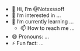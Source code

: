 - 👋 Hi, I’m @Notxxssoff
- 👀 I’m interested in ...
- 🌱 I’m currently learning ...
  - 📫 How to reach me ...
- 😄 Pronouns: ...
- ⚡ Fun fact: ...

<!---
Notxxssoff/Notxxssoff is a ✨ special ✨ repository because its `README.md` (this file) appears on your GitHub profile.
You can click the Preview link to take a look at your changes.
--->
